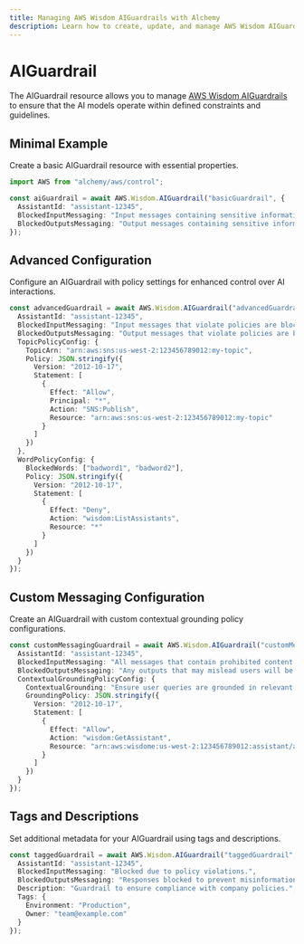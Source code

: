 ```yaml
---
title: Managing AWS Wisdom AIGuardrails with Alchemy
description: Learn how to create, update, and manage AWS Wisdom AIGuardrails using Alchemy Cloud Control.
---
```


# AIGuardrail

The AIGuardrail resource allows you to manage [AWS Wisdom AIGuardrails](https://docs.aws.amazon.com/wisdom/latest/userguide/) to ensure that the AI models operate within defined constraints and guidelines.

## Minimal Example

Create a basic AIGuardrail resource with essential properties.

```ts
import AWS from "alchemy/aws/control";

const aiGuardrail = await AWS.Wisdom.AIGuardrail("basicGuardrail", {
  AssistantId: "assistant-12345",
  BlockedInputMessaging: "Input messages containing sensitive information are blocked.",
  BlockedOutputsMessaging: "Output messages containing sensitive information are blocked."
});
```

## Advanced Configuration

Configure an AIGuardrail with policy settings for enhanced control over AI interactions.

```ts
const advancedGuardrail = await AWS.Wisdom.AIGuardrail("advancedGuardrail", {
  AssistantId: "assistant-12345",
  BlockedInputMessaging: "Input messages that violate policies are blocked.",
  BlockedOutputsMessaging: "Output messages that violate policies are blocked.",
  TopicPolicyConfig: {
    TopicArn: "arn:aws:sns:us-west-2:123456789012:my-topic",
    Policy: JSON.stringify({
      Version: "2012-10-17",
      Statement: [
        {
          Effect: "Allow",
          Principal: "*",
          Action: "SNS:Publish",
          Resource: "arn:aws:sns:us-west-2:123456789012:my-topic"
        }
      ]
    })
  },
  WordPolicyConfig: {
    BlockedWords: ["badword1", "badword2"],
    Policy: JSON.stringify({
      Version: "2012-10-17",
      Statement: [
        {
          Effect: "Deny",
          Action: "wisdom:ListAssistants",
          Resource: "*"
        }
      ]
    })
  }
});
```

## Custom Messaging Configuration

Create an AIGuardrail with custom contextual grounding policy configurations.

```ts
const customMessagingGuardrail = await AWS.Wisdom.AIGuardrail("customMessagingGuardrail", {
  AssistantId: "assistant-12345",
  BlockedInputMessaging: "All messages that contain prohibited content will be blocked.",
  BlockedOutputsMessaging: "Any outputs that may mislead users will be blocked.",
  ContextualGroundingPolicyConfig: {
    ContextualGrounding: "Ensure user queries are grounded in relevant context.",
    GroundingPolicy: JSON.stringify({
      Version: "2012-10-17",
      Statement: [
        {
          Effect: "Allow",
          Action: "wisdom:GetAssistant",
          Resource: "arn:aws:wisdome:us-west-2:123456789012:assistant/assistant-12345"
        }
      ]
    })
  }
});
``` 

## Tags and Descriptions

Set additional metadata for your AIGuardrail using tags and descriptions.

```ts
const taggedGuardrail = await AWS.Wisdom.AIGuardrail("taggedGuardrail", {
  AssistantId: "assistant-12345",
  BlockedInputMessaging: "Blocked due to policy violations.",
  BlockedOutputsMessaging: "Responses blocked to prevent misinformation.",
  Description: "Guardrail to ensure compliance with company policies.",
  Tags: {
    Environment: "Production",
    Owner: "team@example.com"
  }
});
```